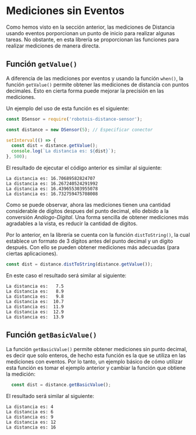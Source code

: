# Mediciones sin Eventos

Como hemos visto en la sección anterior, las mediciones de Distancia usando eventos porporcionan un punto de inicio para realizar algunas tareas. No obstante, en esta librería se proporcionan las funciones para realizar mediciones de manera directa.


## Función `getValue()`
A diferencia de las mediciones por eventos y usando la función `when()`, la función `getValue()` permite obtener las mediciones de distancia con puntos decimales. Esto en cierta forma puede mejorar la precisión en las mediciones.

Un ejemplo del uso de esta función es el siguiente:

```javascript
const DSensor = require('robotois-distance-sensor');

const distance = new DSensor(5); // Especificar conector

setInterval(() => {
  const dist = distance.getValue();
  console.log(`La distancia es: ${dist}`);
}, 500);
```

El resultado de ejecutar el código anterior es similar al siguiente:

```
La distancia es: 16.70689582824707
La distancia es: 16.267240524291992
La distancia es: 16.439655303955078
La distancia es: 16.732759475708008
```
Como se puede observar, ahora las mediciones tienen una cantidad considerable de dígitos despues del punto decimal, ello debido a la conversión *Análogo-Digital*. Una forma sencilla de obtener mediciones más agradables a la vista, es reducir la cantidad de digitos.

Por lo anterior, en la librería se cuenta con la función `distToString()`, la cual establece un formato de 3 dígitos antes del punto decimal y un dígito después. Con ello se pueden obtener mediciones más adecuadas (para ciertas aplicaciones).

```javascript
const dist = distance.distToString(distance.getValue());
```
En este caso el resultado será similar al siguiente:

```
La distancia es:   7.5
La distancia es:   8.9
La distancia es:   9.8
La distancia es:  10.7
La distancia es:  11.9
La distancia es:  12.9
La distancia es:  13.9
```

## Función `getBasicValue()`
La función `getBasicValue()` permite obtener mediciones sin punto decimal, es decir que solo enteros, de hecho esta función es la que se utiliza en las mediciones con eventos. Por lo tanto, un ejemplo básico de cómo utilizar esta función es tomar el ejemplo anterior y cambiar la función que obtiene la medición:

```javascript
  const dist = distance.getBasicValue();
```
El resultado será similar al siguiente:
```
La distancia es: 4
La distancia es: 6
La distancia es: 9
La distancia es: 12
La distancia es: 16
```
